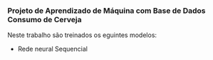 
### Projeto de Aprendizado de Máquina com Base de Dados Consumo de Cerveja  

Neste trabalho são treinados os eguintes modelos:

* Rede neural Sequencial

